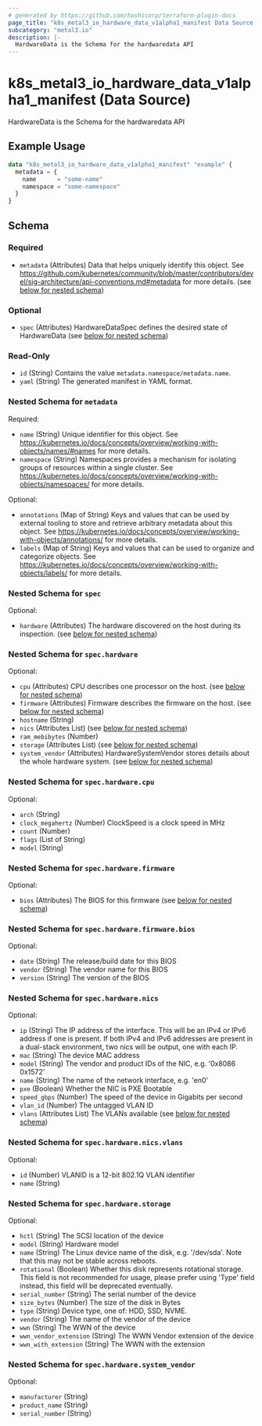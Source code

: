 ```yaml
---
# generated by https://github.com/hashicorp/terraform-plugin-docs
page_title: "k8s_metal3_io_hardware_data_v1alpha1_manifest Data Source - terraform-provider-k8s"
subcategory: "metal3.io"
description: |-
  HardwareData is the Schema for the hardwaredata API
---
```


# k8s_metal3_io_hardware_data_v1alpha1_manifest (Data Source)

HardwareData is the Schema for the hardwaredata API

## Example Usage

```terraform
data "k8s_metal3_io_hardware_data_v1alpha1_manifest" "example" {
  metadata = {
    name      = "some-name"
    namespace = "some-namespace"
  }
}
```

<!-- schema generated by tfplugindocs -->
## Schema

### Required

- `metadata` (Attributes) Data that helps uniquely identify this object. See https://github.com/kubernetes/community/blob/master/contributors/devel/sig-architecture/api-conventions.md#metadata for more details. (see [below for nested schema](#nestedatt--metadata))

### Optional

- `spec` (Attributes) HardwareDataSpec defines the desired state of HardwareData (see [below for nested schema](#nestedatt--spec))

### Read-Only

- `id` (String) Contains the value `metadata.namespace/metadata.name`.
- `yaml` (String) The generated manifest in YAML format.

<a id="nestedatt--metadata"></a>
### Nested Schema for `metadata`

Required:

- `name` (String) Unique identifier for this object. See https://kubernetes.io/docs/concepts/overview/working-with-objects/names/#names for more details.
- `namespace` (String) Namespaces provides a mechanism for isolating groups of resources within a single cluster. See https://kubernetes.io/docs/concepts/overview/working-with-objects/namespaces/ for more details.

Optional:

- `annotations` (Map of String) Keys and values that can be used by external tooling to store and retrieve arbitrary metadata about this object. See https://kubernetes.io/docs/concepts/overview/working-with-objects/annotations/ for more details.
- `labels` (Map of String) Keys and values that can be used to organize and categorize objects. See https://kubernetes.io/docs/concepts/overview/working-with-objects/labels/ for more details.


<a id="nestedatt--spec"></a>
### Nested Schema for `spec`

Optional:

- `hardware` (Attributes) The hardware discovered on the host during its inspection. (see [below for nested schema](#nestedatt--spec--hardware))

<a id="nestedatt--spec--hardware"></a>
### Nested Schema for `spec.hardware`

Optional:

- `cpu` (Attributes) CPU describes one processor on the host. (see [below for nested schema](#nestedatt--spec--hardware--cpu))
- `firmware` (Attributes) Firmware describes the firmware on the host. (see [below for nested schema](#nestedatt--spec--hardware--firmware))
- `hostname` (String)
- `nics` (Attributes List) (see [below for nested schema](#nestedatt--spec--hardware--nics))
- `ram_mebibytes` (Number)
- `storage` (Attributes List) (see [below for nested schema](#nestedatt--spec--hardware--storage))
- `system_vendor` (Attributes) HardwareSystemVendor stores details about the whole hardware system. (see [below for nested schema](#nestedatt--spec--hardware--system_vendor))

<a id="nestedatt--spec--hardware--cpu"></a>
### Nested Schema for `spec.hardware.cpu`

Optional:

- `arch` (String)
- `clock_megahertz` (Number) ClockSpeed is a clock speed in MHz
- `count` (Number)
- `flags` (List of String)
- `model` (String)


<a id="nestedatt--spec--hardware--firmware"></a>
### Nested Schema for `spec.hardware.firmware`

Optional:

- `bios` (Attributes) The BIOS for this firmware (see [below for nested schema](#nestedatt--spec--hardware--firmware--bios))

<a id="nestedatt--spec--hardware--firmware--bios"></a>
### Nested Schema for `spec.hardware.firmware.bios`

Optional:

- `date` (String) The release/build date for this BIOS
- `vendor` (String) The vendor name for this BIOS
- `version` (String) The version of the BIOS



<a id="nestedatt--spec--hardware--nics"></a>
### Nested Schema for `spec.hardware.nics`

Optional:

- `ip` (String) The IP address of the interface. This will be an IPv4 or IPv6 address if one is present.  If both IPv4 and IPv6 addresses are present in a dual-stack environment, two nics will be output, one with each IP.
- `mac` (String) The device MAC address
- `model` (String) The vendor and product IDs of the NIC, e.g. '0x8086 0x1572'
- `name` (String) The name of the network interface, e.g. 'en0'
- `pxe` (Boolean) Whether the NIC is PXE Bootable
- `speed_gbps` (Number) The speed of the device in Gigabits per second
- `vlan_id` (Number) The untagged VLAN ID
- `vlans` (Attributes List) The VLANs available (see [below for nested schema](#nestedatt--spec--hardware--nics--vlans))

<a id="nestedatt--spec--hardware--nics--vlans"></a>
### Nested Schema for `spec.hardware.nics.vlans`

Optional:

- `id` (Number) VLANID is a 12-bit 802.1Q VLAN identifier
- `name` (String)



<a id="nestedatt--spec--hardware--storage"></a>
### Nested Schema for `spec.hardware.storage`

Optional:

- `hctl` (String) The SCSI location of the device
- `model` (String) Hardware model
- `name` (String) The Linux device name of the disk, e.g. '/dev/sda'. Note that this may not be stable across reboots.
- `rotational` (Boolean) Whether this disk represents rotational storage. This field is not recommended for usage, please prefer using 'Type' field instead, this field will be deprecated eventually.
- `serial_number` (String) The serial number of the device
- `size_bytes` (Number) The size of the disk in Bytes
- `type` (String) Device type, one of: HDD, SSD, NVME.
- `vendor` (String) The name of the vendor of the device
- `wwn` (String) The WWN of the device
- `wwn_vendor_extension` (String) The WWN Vendor extension of the device
- `wwn_with_extension` (String) The WWN with the extension


<a id="nestedatt--spec--hardware--system_vendor"></a>
### Nested Schema for `spec.hardware.system_vendor`

Optional:

- `manufacturer` (String)
- `product_name` (String)
- `serial_number` (String)
